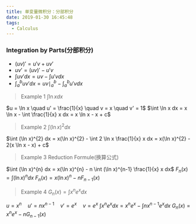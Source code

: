 ```yaml
---
title: 单变量微积分：分部积分
date: 2019-01-30 16:45:48
tags:
  - Calculus
---
```


### Integration by Parts(分部积分)
- $(uv)'  =  u'v + uv'$
- $uv' = (uv)' - u'v$
- $\int uv' dx = uv - \int u'v dx$
- $\int_{a}^{b} uv' dx = uv \mid_{a}^{b} - \int_{a}^{b} u'v dx$

<!--more-->

> Example 1 $\int \ln x dx$

$u = \ln x \quad u' = \frac{1}{x} \quad v = x \quad v' = 1$
$\int \ln x dx = x \ln x - \int \frac{1}{x} x dx = x \ln x - x + c$

> Example 2 $\int (\ln x)^{2} dx$

$\int (\ln x)^{2} dx = x(\ln x)^{2} - \int 2 \ln x \frac{1}{x} x dx = x(\ln x)^{2} - 2(x \ln x - x) + c$

> Example 3 Reduction Formule(换算公式)

$\int (\ln x)^{n} dx = x(\ln x)^{n} - n \int (\ln x)^{n-1} \frac{1}{x} x dx$
$F_{n}(x) = \int (\ln x)^{n} dx$
$F_{n}(x) = x (\ln x)^{n} - nF_{n-1}(x)$

> Example 4 $G_{n}(x) = \int x^{n} e^{x} dx$

$u = x^{n} \quad u' = nx^{n-1} \quad v' = e^{x} \quad v =e^{x}$
$\int x^{n} e^{x} dx = x^{n}e^{x} - \int nx^{n-1} e^{x} dx$
$G_{n}(x) = x^{n}e^{x} - nG_{n-1}(x)$